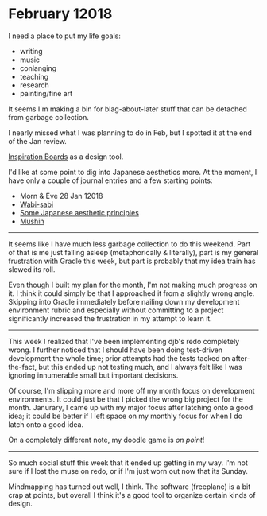 # February 12018

I need a place to put my life goals:
  * writing
  * music
  * conlanging
  * teaching
  * research
  * painting/fine art

It seems I'm making a bin for blag-about-later stuff that can be detached from garbage collection.

I nearly missed what I was planning to do in Feb, but I spotted it at the end of the Jan review.

[Inspiration Boards](http://owl-ink.com/owl-ink-inspiration-boards/) as a design tool.

I'd like at some point to dig into Japanese aesthetics more.
At the moment, I have only a couple of journal entries and a few starting points:
  * Morn & Eve 28 Jan 12018
  * [Wabi-sabi](https://en.wikipedia.org/wiki/Wabi-sabi)
  * [Some Japanese aesthetic principles](http://www.presentationzen.com/presentationzen/2009/09/exposing-ourselves-to-traditional-japanese-aesthetic-ideas-notions-that-may-seem-quite-foreign-to-most-of-us-is-a-goo.html)
  * [Mushin](https://en.wikipedia.org/wiki/Mushin_(mental_state))

------------

It seems like I have much less garbage collection to do this weekend.
Part of that is me just falling asleep (metaphorically & literally), part is my general frustration with Gradle this week, but part is probably that my idea train has slowed its roll.

Even though I built my plan for the month, I'm not making much progress on it.
I think it could simply be that I approached it from a slightly wrong angle.
Skipping into Gradle immediately before nailing down my development environment rubric and especially without committing to a project significantly increased the frustration in my attempt to learn it.

------------

This week I realized that I've been implementing djb's redo completely wrong.
I further noticed that I should have been doing test-driven development the whole time; prior attempts had the tests tacked on after-the-fact, but this ended up not testing much, and I always felt like I was ignoring innumerable small but important decisions.

Of course, I'm slipping more and more off my month focus on development environments.
It could just be that I picked the wrong big project for the month.
Janurary, I came up with my major focus after latching onto a good idea; it could be better if I left space on my monthly focus for when I do latch onto a good idea.

On a completely different note, my doodle game is _on point_!

------------

So much social stuff this week that it ended up getting in my way.
I'm not sure if I lost the muse on redo, or if I'm just worn out now that its Sunday.

Mindmapping has turned out well, I think.
The software (freeplane) is a bit crap at points, but overall I think it's a good tool to organize certain kinds of design.
